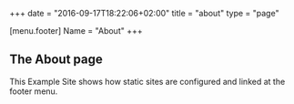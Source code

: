 +++
date = "2016-09-17T18:22:06+02:00"
title = "about"
type = "page"

[menu.footer]
    Name = "About"
+++

## The About page
This Example Site shows how static sites are configured and linked at the footer menu.
